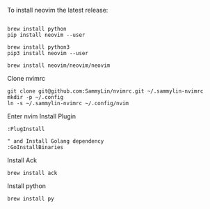 To install neovim the latest release:

```

brew install python
pip install neovim --user

brew install python3
pip3 install neovim --user

brew install neovim/neovim/neovim
```

Clone nvimrc
```
git clone git@github.com:SammyLin/nvimrc.git ~/.sammylin-nvimrc
mkdir -p ~/.config
ln -s ~/.sammylin-nvimrc ~/.config/nvim
```

Enter nvim Install Plugin

```vim
:PlugInstall

" and Install Golang dependency
:GoInstallBinaries

```

Install Ack
```
brew install ack
```

Install python
```
brew install py
```
